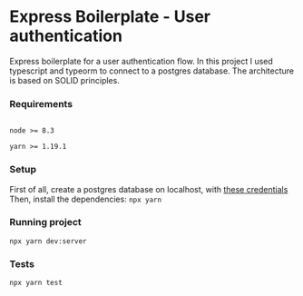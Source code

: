 
# Express Boilerplate - User authentication

Express boilerplate for a user authentication flow. In this project I used typescript and typeorm to connect to a postgres database. The architecture is based on SOLID principles.


### Requirements

```

node >= 8.3

yarn >= 1.19.1

```


### Setup
First of all, create a postgres database on localhost, with [these credentials](ormconfig.json)
Then, install the dependencies:
`npx yarn`


### Running project
`npx yarn dev:server`


### Tests
`npx yarn test`
